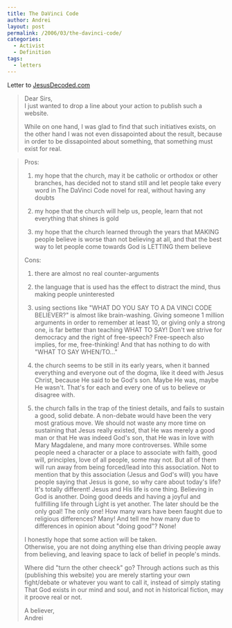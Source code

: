 ```yaml
---
title: The DaVinci Code
author: Andrei
layout: post
permalink: /2006/03/the-davinci-code/
categories:
  - Activist
  - Definition
tags:
  - letters
---
```

Letter to <a href="http://www.jesusdecoded.com/" target="_blank">JesusDecoded.com</a>

> Dear Sirs,  
> I just wanted to drop a line about your action to publish such a website.
> 
> While on one hand, I was glad to find that such initiatives exists, on the other hand I was not even dissapointed about the result, because in order to be dissapointed about something, that something must exist for real. 



> Pros:  
> 1. my hope that the church, may it be catholic or orthodox or other branches, has decided not to stand still and let people take every word in The DaVinci Code novel for real, without having any doubts
> 
> 2. my hope that the church will help us, people, learn that not everything that shines is gold
> 
> 3. my hope that the church learned through the years that MAKING people believe is worse than not believing at all, and that the best way to let people come towards God is LETTING them believe
> 
> Cons:  
> 1. there are almost no real counter-arguments
> 
> 2. the language that is used has the effect to distract the mind, thus making people uninterested
> 
> 3. using sections like "WHAT DO YOU SAY TO A DA VINCI CODE BELIEVER?" is almost like brain-washing. Giving someone 1 million arguments in order to remember at least 10, or giving only a strong one, is far better than teaching WHAT TO SAY! Don't we strive for democracy and the right of free-speech? Free-speech also implies, for me, free-thinking! And that has nothing to do with "WHAT TO SAY WHEN/TO..."
> 
> 4. the church seems to be still in its early years, when it banned everything and everyone out of the dogma, like it deed with Jesus Christ, because He said to be God's son. Maybe He was, maybe He wasn't. That's for each and every one of us to believe or disagree with.
> 
> 5. the church falls in the trap of the tiniest details, and fails to sustain a good, solid debate. A non-debate would have been the very most gratious move. We should not waste any more time on sustaining that Jesus really existed, that He was merely a good man or that He was indeed God's son, that He was in love with Mary Magdalene, and many more controverses. While some people need a character or a place to associate with faith, good will, principles, love of all people, some may not. But all of them will run away from being forced/lead into this association. Not to mention that by this association (Jesus and God's will) you have people saying that Jesus is gone, so why care about today's life? It's totally different! Jesus and His life is one thing. Believing in God is another. Doing good deeds and having a joyful and fullfilling life through Light is yet another. The later should be the only goal! The only one! How many wars have been faught due to religious differences? Many! And tell me how many due to differences in opinion about "doing good"? None!
> 
> I honestly hope that some action will be taken.  
> Otherwise, you are not doing anything else than driving people away from believing, and leaving space to lack of belief in people's minds.
> 
> Where did "turn the other cheeck" go? Through actions such as this (publishing this website) you are merely starting your own fight/debate or whatever you want to call it, instead of simply stating That God exists in our mind and soul, and not in historical fiction, may it proove real or not.
> 
> A believer,  
> Andrei